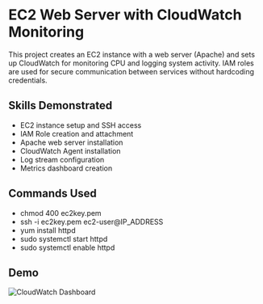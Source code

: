 # EC2 Web Server with CloudWatch Monitoring

This project creates an EC2 instance with a web server (Apache) and sets up CloudWatch for monitoring CPU and logging system activity. IAM roles are used for secure communication between services without hardcoding credentials.

## Skills Demonstrated
- EC2 instance setup and SSH access
- IAM Role creation and attachment
- Apache web server installation
- CloudWatch Agent installation
- Log stream configuration
- Metrics dashboard creation

## Commands Used
- chmod 400 ec2key.pem
- ssh -i ec2key.pem ec2-user@IP_ADDRESS
- yum install httpd
- sudo systemctl start httpd
- sudo systemctl enable httpd

## Demo

![CloudWatch Dashboard](screenshots/cloudwatch-dashboard.png)
